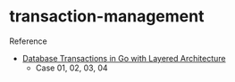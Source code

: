 # transaction-management

Reference
- [Database Transactions in Go with Layered Architecture](https://threedots.tech/post/database-transactions-in-go/)
  - Case 01, 02, 03, 04